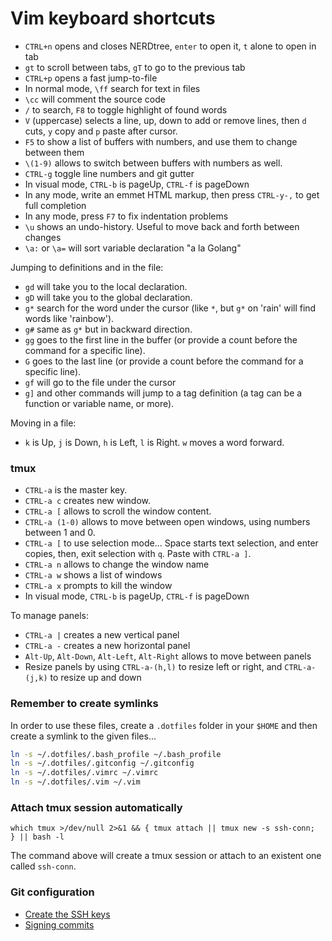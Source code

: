# Vim keyboard shortcuts

* `CTRL+n` opens and closes NERDtree, `enter` to open it, `t` alone to open in tab
* `gt` to scroll between tabs, `gT` to go to the previous tab
* `CTRL+p` opens a fast jump-to-file
* In normal mode, `\ff` search for text in files
* `\cc` will comment the source code
* `/` to search, `F8` to toggle highlight of found words
* `V` (uppercase) selects a line, up, down to add or remove lines, then `d` cuts, `y` copy and `p` paste after cursor.
* `F5` to show a list of buffers with numbers, and use them to change between them
* `\(1-9)` allows to switch between buffers with numbers as well.
* `CTRL-g` toggle line numbers and git gutter
* In visual mode, `CTRL-b` is pageUp, `CTRL-f` is pageDown
* In any mode, write an emmet HTML markup, then press `CTRL-y-,` to get full completion
* In any mode, press `F7` to fix indentation problems
* `\u` shows an undo-history. Useful to move back and forth between changes
* `\a:` or `\a=` will sort variable declaration "a la Golang"

Jumping to definitions and in the file:
* `gd` will take you to the local declaration.
* `gD` will take you to the global declaration.
* `g*` search for the word under the cursor (like `*`, but `g*` on 'rain' will find words like 'rainbow').
* `g#` same as `g*` but in backward direction.
* `gg` goes to the first line in the buffer (or provide a count before the command for a specific line).
* `G` goes to the last line (or provide a count before the command for a specific line).
* `gf` will go to the file under the cursor
* `g]` and other commands will jump to a tag definition (a tag can be a function or variable name, or more).

Moving in a file:
* `k` is Up, `j` is Down, `h` is Left, `l` is Right. `w` moves a word forward.

### tmux

* `CTRL-a` is the master key.
* `CTRL-a c` creates new window.
* `CTRL-a [` allows to scroll the window content.
* `CTRL-a (1-0)` allows to move between open windows, using numbers between 1 and 0.
* `CTRL-a [` to use selection mode... Space starts text selection, and enter copies, then, exit selection with `q`. Paste with `CTRL-a ]`.
* `CTRL-a n` allows to change the window name
* `CTRL-a w` shows a list of windows
* `CTRL-a x` prompts to kill the window
* In visual mode, `CTRL-b` is pageUp, `CTRL-f` is pageDown

To manage panels:

* `CTRL-a |` creates a new vertical panel
* `CTRL-a -` creates a new horizontal panel
* `Alt-Up`, `Alt-Down`, `Alt-Left`, `Alt-Right` allows to move between panels
* Resize panels by using `CTRL-a-(h,l)` to resize left or right, and `CTRL-a-(j,k)` to resize up and down

### Remember to create symlinks

In order to use these files, create a `.dotfiles` folder in your `$HOME` and then create a symlink to the given files...

```bash
ln -s ~/.dotfiles/.bash_profile ~/.bash_profile
ln -s ~/.dotfiles/.gitconfig ~/.gitconfig
ln -s ~/.dotfiles/.vimrc ~/.vimrc
ln -s ~/.dotfiles/.vim ~/.vim
```

### Attach tmux session automatically

```
which tmux >/dev/null 2>&1 && { tmux attach || tmux new -s ssh-conn;  } || bash -l
```

The command above will create a tmux session or attach to an existent one called `ssh-conn`.

### Git configuration

* [Create the SSH keys](https://help.github.com/articles/generating-an-ssh-key/)
* [Signing commits](https://help.github.com/articles/generating-a-new-gpg-key/)
